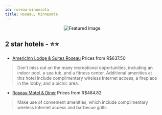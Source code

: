 ```yaml
---
id: roseau-minnesota
title: Roseau, Minnesota
---
```


<center><img src="https://i.travelapi.com/hotels/1000000/800000/792600/792566/df0fc7a8_z.jpg" alt="Featured Image" /></center>


##  2 star hotels - ⭐️⭐️

-    [AmericInn Lodge & Suites Roseau](https://us.hurb.com/hotels/roseau/americinn-lodge-suites-roseau-JNP-JP266878?cmp=18055) Prices from R$637.50
   > Don't miss out on the many recreational opportunities, including an indoor pool, a spa tub, and a fitness center. Additional amenities at this hotel include complimentary wireless Internet access, a fireplace in the lobby, and a picnic area.
-    [Roseau Motel & Diner](https://us.hurb.com/hotels/roseau/roseau-motel-diner-JNP-JP731240?cmp=18055) Prices from R$484.82
   > Make use of convenient amenities, which include complimentary wireless Internet access and barbecue grills.
